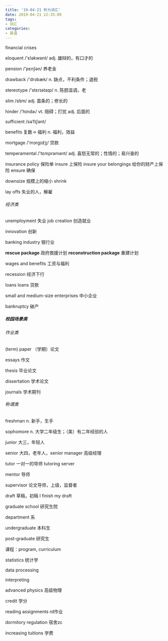 ```yaml
---
title: '19-04-21 听力词汇'
date: 2019-04-21 22:35:09
tags:
- 词汇
categories:
- 英语
---
```


financial crises

eloquent     /'ɛləkwənt/    adj. 雄辩的，有口才的

pension   /'pɛnʃən/   养老金

drawback   /'drɔbæk/   n. 缺点，不利条件；退税

stereotype    /'stɛrɪətaɪp/    n. 陈腔滥调，老

slim   /slɪm/   adj. 苗条的；修长的

hinder    /'hɪndɚ/     vt. 阻碍；打扰  adj. 后面的

sufficient      /səˈfɪʃənt/

benefits  复数-> 福利   n. 福利，效益

mortgage    /'mɔrɡɪdʒ/   贷款

temperamental    /'tɛmprəmənt/   adj. 喜怒无常的；性情的；易兴奋的

insurance policy  保险单
insure 上保险    insure your belongings   给你的财产上保险
ensure  确保

downsize   规模上的缩小
shrink

lay offs   失业的人，解雇





###### 经济类

unemployment  失业
job creation  创造就业

innovation    创新

banking industry    银行业

**rescue package**     政府救援计划
**reconstruction package**    重建计划

wages and benefits      工资与福利

recession   经济下行

loans      loans 贷款

small and medium-size enterprises     中小企业

bankruptcy    破产



##### 校园场景类

###### 作业类

(term) paper  （学期）论文

essays   作文

thesis    毕业论文

dissertation  学术论文

journals 学术期刊

###### 称谓类

freshman     n. 新手，生手

sophomore    n. 大学二年级生；（美）有二年经验的人

junior     大三，年轻人

senior    大四，老年人，senior manager   高级经理

tutor        一对一的导师     tutoring server

mentor      导师

supervisor     论文导师，上级，监督者

draft   草稿，初稿     I finish my draft     



graduate school  研究生院

department 系

undergraduate  本科生 

post-graduate    研究生

课程：program, curriculum

statistics    统计学

data processing

interpreting

advanced physics  高级物理

credit  学分

reading assignments  rd作业

dormitory regulation   宿舍zc

increasing tuitions  学费